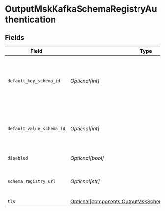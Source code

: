 # OutputMskKafkaSchemaRegistryAuthentication


## Fields

| Field                                                                                                                             | Type                                                                                                                              | Required                                                                                                                          | Description                                                                                                                       |
| --------------------------------------------------------------------------------------------------------------------------------- | --------------------------------------------------------------------------------------------------------------------------------- | --------------------------------------------------------------------------------------------------------------------------------- | --------------------------------------------------------------------------------------------------------------------------------- |
| `default_key_schema_id`                                                                                                           | *Optional[int]*                                                                                                                   | :heavy_minus_sign:                                                                                                                | Used when __keySchemaIdOut is not present, to transform key values, leave blank if key transformation is not required by default. |
| `default_value_schema_id`                                                                                                         | *Optional[int]*                                                                                                                   | :heavy_minus_sign:                                                                                                                | Used when __valueSchemaIdOut is not present, to transform _raw, leave blank if value transformation is not required by default.   |
| `disabled`                                                                                                                        | *Optional[bool]*                                                                                                                  | :heavy_minus_sign:                                                                                                                | Enable Schema Registry                                                                                                            |
| `schema_registry_url`                                                                                                             | *Optional[str]*                                                                                                                   | :heavy_minus_sign:                                                                                                                | URL for access to the Confluent Schema Registry, i.e.: http://localhost:8081                                                      |
| `tls`                                                                                                                             | [Optional[components.OutputMskSchemasTLSSettingsClientSide]](../../models/components/outputmskschemastlssettingsclientside.md)    | :heavy_minus_sign:                                                                                                                | N/A                                                                                                                               |
